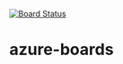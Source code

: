 [![Board Status](https://dev.azure.com/softinsaorg/430d8147-98af-4c5f-a832-44299b832998/a39f53a1-6ea7-49e4-9ab7-49c94a6ffa3d/_apis/work/boardbadge/474ffcd7-f35b-423a-85c3-6a647cc12b4f)](https://dev.azure.com/softinsaorg/430d8147-98af-4c5f-a832-44299b832998/_boards/board/t/a39f53a1-6ea7-49e4-9ab7-49c94a6ffa3d/Microsoft.RequirementCategory)
# azure-boards

